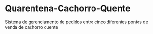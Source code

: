 # Quarentena-Cachorro-Quente
Sistema de gerenciamento de pedidos entre cinco diferentes pontos de venda de cachorro quente
